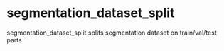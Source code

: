 # segmentation_dataset_split
segmentation_dataset_split splits segmentation dataset on train/val/test parts
